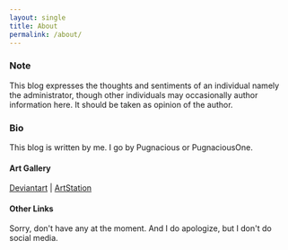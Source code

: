 ```yaml
---
layout: single
title: About
permalink: /about/
---
```


### Note

This blog expresses the thoughts and sentiments of an individual namely the administrator, though other individuals may occasionally author information here. It should be taken as opinion of the author.

### Bio

This blog is written by me.  I go by Pugnacious or PugnaciousOne.

#### Art Gallery

[Deviantart][deviantart] | [ArtStation][artstation]

#### Other Links

Sorry, don't have any at the moment.  And I do apologize, but I don't do social media.  

[deviantart]: https://www.deviantart.com/pugnaciousone
[artstation]: https://www.artstation.com/pugnacious
